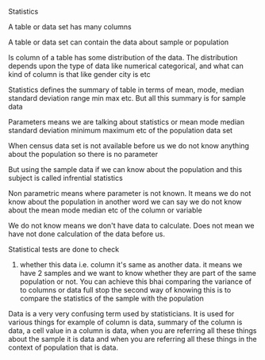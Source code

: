 Statistics

A table or data set has many columns

A table or data set can contain the data about sample or population

Is column of a table has some distribution of the data. The distribution depends upon the type of data like numerical categorical, and what can kind of column is that like gender city is etc

Statistics defines the summary of table in terms of mean, mode, median standard deviation range min max etc. But all this summary is for sample data

Parameters means we are talking about statistics or mean mode median standard deviation minimum maximum etc of the population data set

When census data set is not available before us we do not know anything about the population so there is no parameter

But using the sample data if we can know about the population and this subject is called infrential statistics

Non parametric means where parameter is not known. It means we do not know about the population in another word we can say we do not know about the mean mode median etc of the column or variable

We do not know means we don't have data to calculate. Does not mean we have not done calculation of the data before us.

Statistical tests are done to check
 1. whether this data i.e. column it's same as another data. it means we have 2 samples and we want to know whether they are part of the same population or not. You can achieve this bhai comparing the variance of to columns or data full stop the second way of knowing this is to compare the statistics of the sample with the population


Data is a very very confusing term used by statisticians. It is used for various things for example of column is data, summary of the column is data, a cell value in a column is data, when you are referring all these things about the sample it is data and when you are referring all these things in the context of population that is data.
